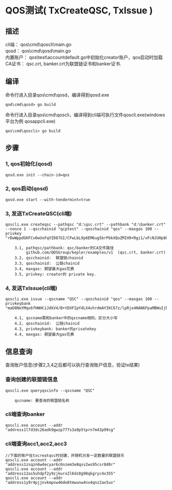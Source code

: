 # QOS测试( TxCreateQSC, TxIssue )

## 描述   
cli端：   qos\cmd\qoscli\main.go  
qosd：    qos\cmd\qosd\main.go  
内置账户： qos\test\accountdefault.go中初始化creator账户，qos启动时加载  
CA证书：   qsc.crt, banker.crt为联盟链证书和banker证书.
## 编译  
命令行进入目录qos\cmd\qosd，编译得到qosd.exe  

    qod\cmd\qosd> go build  

命令行进入目录qos\cmd\qoscli，编译得到cli端可执行文件qoscli.exe(windows平台为例 qosappcli.exe)  

    qos\cmd\qoscli> go build
## 步骤
### 1, qos初始化(qosd)  
    qosd.exe init --chain-id=qos  

### 2, qos启动(qosd)
    qosd.exe start --with-tendermint=true  
### 3, 发送TxCreateQSC(cli端)
    qoscli.exe createqsc --pathqsc "d:\qsc.crt" --pathbank "d:\banker.crt" --nonce 1 --qscchainid "qcptest" --qoschainid "qos" --maxgas 100 --privkey "rDwWppdGKFCv0wUxFqVID87GI/CFwLbL9p6EM6ug5brPbkXQoZMIH9+Rgi1/vFcNJUHp88fKZDNFdEif8dg73A=="  
    
	 	3.1, pathqsc/pathbank: qsc/banker的CA文件路径  
 			 github.com/QOSGroup/kepler/examples/v1  (qsc.crt, banker.crt)  
		3.2, qscchainid:  联盟链chainid  
		3.3, qoschainid:  公链chainid  
		3.4, maxgas: 期望最大gas花费  
		3.5, privkey: creator的 private key.  
### 4, 发送TxIssue(cli端)	
    qoscli.exe issue --qscname "QSC" --qoschainid "qos" --maxgas 100 --privkeybank "maD8NeYMqx6fHWHCiJdkV4/B+tDXFIpY4LX4vhrdmAYIKC67z/lpRje4NAN6FpaMBWuIjhWcYeI5HxMh2nTOQg=="  
    
		4.1, qscname需和banker中的qscname相同，区分大小写  
		4.2, qoschainid:  公链chainid  
		4.3, privkeybank: banker的privatekey  
        4.4, maxgas: 期望最大gas花费  

## 信息查询
查询账户信息(步骤2,3,4之后都可以执行查询账户信息，验证tx结果)  

### 查询创建的联盟链信息
	qoscli.exe queryqscinfo --qscname "QSC" 

		qscname: 要查询的联盟链名称  

### cli端查询banker  
    qoscli.exe account --addr "address1l7d3dc26adk9gwzp777s3a9p5tprn7m43p99cg" 
### cli端查询acc1,acc2,acc3  
    //下面的账户在txcreatqsc时创建，并随机分发一定数量的联盟链币
    qoscli.exe account --addr "address1zsqzn6wdecyar6c6nzem3e8qss2ws95csr8d0r"
    qoscli.exe account --addr "address12as5uhdpf2y9zjkurx2l6dz8g98qkgryc4x355"  
    qoscli.exe account --addr "address1y9r4pjjnvkmpvw46de8tmwunw4nx4qnz2ax5ux"  
